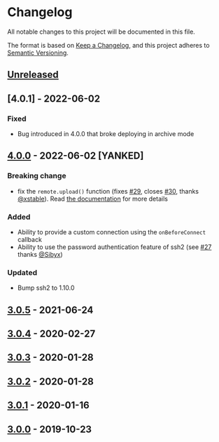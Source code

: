 # Changelog
All notable changes to this project will be documented in this file.

The format is based on [Keep a Changelog](https://keepachangelog.com/en/1.0.0/),
and this project adheres to [Semantic Versioning](https://semver.org/spec/v2.0.0.html).

## [Unreleased]


## [4.0.1] - 2022-06-02
### Fixed
  - Bug introduced in 4.0.0 that broke deploying in archive mode


## [4.0.0] - 2022-06-02 [YANKED]
### Breaking change
  - fix the `remote.upload()` function (fixes [#29], closes [#30], thanks [@xstable]). 
  Read [the documentation](https://github.com/la-haute-societe/ssh-deploy-release#context-object) for more details
### Added
  - Ability to provide a custom connection using the `onBeforeConnect` callback
  - Ability to use the password authentication feature of ssh2 (see [#27] thanks [@Sibyx])
### Updated
  - Bump ssh2 to 1.10.0


## [3.0.5] - 2021-06-24
## [3.0.4] - 2020-02-27
## [3.0.3] - 2020-01-28
## [3.0.2] - 2020-01-28
## [3.0.1] - 2020-01-16
## [3.0.0] - 2019-10-23

[#27]: https://github.com/la-haute-societe/ssh-deploy-release/issues/27
[#29]: https://github.com/la-haute-societe/ssh-deploy-release/issues/29
[#30]: https://github.com/la-haute-societe/ssh-deploy-release/pull/30
[@xstable]: https://github.com/xstable
[@Sibyx]: https://github.com/Sibyx

[Unreleased]: https://github.com/la-haute-societe/ssh-deploy-release/compare/4.0.0...HEAD
[4.0.0]: https://github.com/la-haute-societe/ssh-deploy-release/compare/3.0.5...4.0.0
[3.0.5]: https://github.com/la-haute-societe/ssh-deploy-release/compare/3.0.4...3.0.5
[3.0.4]: https://github.com/la-haute-societe/ssh-deploy-release/compare/3.0.3...3.0.4
[3.0.3]: https://github.com/la-haute-societe/ssh-deploy-release/compare/3.0.2...3.0.3
[3.0.2]: https://github.com/la-haute-societe/ssh-deploy-release/compare/3.0.1...3.0.2
[3.0.1]: https://github.com/la-haute-societe/ssh-deploy-release/compare/3.0.0...3.0.1
[3.0.0]: https://github.com/la-haute-societe/ssh-deploy-release/releases/tag/3.0.0
